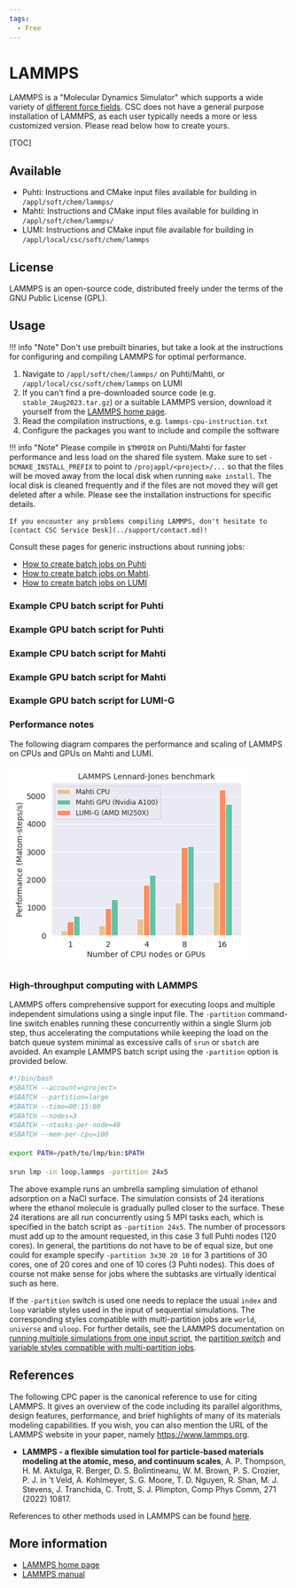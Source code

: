 ```yaml
---
tags:
  - Free
---
```


# LAMMPS

LAMMPS is a "Molecular Dynamics Simulator" which supports a wide variety of
[different force fields](https://docs.lammps.org/Intro_features.html#ff). CSC
does not have a general purpose installation of LAMMPS, as each user typically
needs a more or less customized version. Please read below how to create yours.

[TOC]

## Available

- Puhti: Instructions and CMake input files available for building in
  `/appl/soft/chem/lammps/`
- Mahti: Instructions and CMake input files available for building in
  `/appl/soft/chem/lammps/`
- LUMI: Instructions and CMake input file available for building in
  `/appl/local/csc/soft/chem/lammps`

## License

LAMMPS is an open-source code, distributed freely under the terms of the GNU
Public License (GPL).

## Usage

!!! info "Note"
    Don't use prebuilt binaries, but take a look at the instructions for
    configuring and compiling LAMMPS for optimal performance.

1. Navigate to `/appl/soft/chem/lammps/` on Puhti/Mahti, or
   `/appl/local/csc/soft/chem/lammps` on LUMI
2. If you can't find a pre-downloaded source code (e.g.
   `stable_2Aug2023.tar.gz`) or a suitable LAMMPS version, download it yourself
   from the [LAMMPS home page](https://lammps.org/download.html).
3. Read the compilation instructions, e.g. `lammps-cpu-instruction.txt`
4. Configure the packages you want to include and compile the software

!!! info "Note"
    Please compile in `$TMPDIR` on Puhti/Mahti for faster performance and less load
    on the shared file system. Make sure to set `-DCMAKE_INSTALL_PREFIX` to
    point to `/projappl/<project>/...` so that the files will be moved away
    from the local disk when running `make install`. The local disk is cleaned
    frequently and if the files are not moved they will get deleted after a 
    while. Please see the installation instructions for specific details.
    
    If you encounter any problems compiling LAMMPS, don't hesitate to
    [contact CSC Service Desk](../support/contact.md)!

Consult these pages for generic instructions about running jobs:

* [How to create batch jobs on Puhti](../computing/running/creating-job-scripts-puhti.md)
* [How to create batch jobs on Mahti](../computing/running/creating-job-scripts-mahti.md).
* [How to create batch jobs on LUMI](https://docs.lumi-supercomputer.eu/runjobs/scheduled-jobs/slurm-quickstart/)

### Example CPU batch script for Puhti

### Example GPU batch script for Puhti

### Example CPU batch script for Mahti

### Example GPU batch script for Mahti

### Example GPU batch script for LUMI-G

### Performance notes

The following diagram compares the performance and scaling of LAMMPS on
CPUs and GPUs on Mahti and LUMI.

![LAMMPS performance](../img/lammps-bench.png 'LAMMPS performance')

### High-throughput computing with LAMMPS

LAMMPS offers comprehensive support for executing loops and multiple
independent simulations using a single input file. The `-partition`
command-line switch enables running these concurrently within a
single Slurm job step, thus accelerating the computations while keeping the
load on the batch queue system minimal as excessive calls of `srun` or `sbatch`
are avoided. An example LAMMPS batch script using the `-partition` option is
provided below.

```bash
#!/bin/bash
#SBATCH --account=<project>
#SBATCH --partition=large
#SBATCH --time=00:15:00
#SBATCH --nodes=3
#SBATCH --ntasks-per-node=40
#SBATCH --mem-per-cpu=100

export PATH=/path/to/lmp/bin:$PATH

srun lmp -in loop.lammps -partition 24x5
```

The above example runs an umbrella sampling simulation of ethanol adsorption on
a NaCl surface. The simulation consists of 24 iterations where the ethanol
molecule is gradually pulled closer to the surface. These 24 iterations are all
run concurrently using 5 MPI tasks each, which is specified in the batch script
as `-partition 24x5`. The number of processors must add up to the amount
requested, in this case 3 full Puhti nodes (120 cores). In general, the
partitions do not have to be of equal size, but one could for example specify
`-partition 3x30 20 10` for 3 partitions of 30 cores, one of 20 cores and one
of 10 cores (3 Puhti nodes). This does of course not make sense for jobs where
the subtasks are virtually identical such as here.

If the `-partition` switch is used one needs to replace the usual `index` and
`loop` variable styles used in the input of sequential simulations. The
corresponding styles compatible with multi-partition jobs are `world`,
`universe` and `uloop`. For further details, see the LAMMPS documentation on
[running multiple simulations from one input script](https://docs.lammps.org/Howto_multiple.html),
the [partition switch](https://docs.lammps.org/Run_options.html#partition) and
[variable styles compatible with multi-partition jobs](https://docs.lammps.org/variable.html).

## References

The following CPC paper is the canonical reference to use for citing LAMMPS. It
gives an overview of the code including its parallel algorithms, design
features, performance, and brief highlights of many of its materials modeling
capabilities. If you wish, you can also mention the URL of the LAMMPS website
in your paper, namely <https://www.lammps.org>.

- **LAMMPS - a flexible simulation tool for particle-based materials modeling
  at the atomic, meso, and continuum scales**, A. P. Thompson, H. M. Aktulga,
  R. Berger, D. S. Bolintineanu, W. M. Brown, P. S. Crozier, P. J. in 't Veld,
  A. Kohlmeyer, S. G. Moore, T. D. Nguyen, R. Shan, M. J. Stevens,
  J. Tranchida, C. Trott, S. J. Plimpton, Comp Phys Comm, 271 (2022) 10817. 

References to other methods used in LAMMPS can be found
[here](https://lammps.org/cite.html).

## More information

- [LAMMPS home page](https://www.lammps.org)
- [LAMMPS manual](https://docs.lammps.org/Manual.html)
